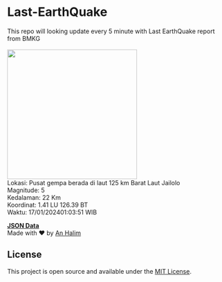 # Last-EarthQuake
This repo will looking update every 5 minute with Last EarthQuake report from BMKG
<br>
<br>
<img src="https://static.bmkg.go.id/20240117010351.mmi.jpg" width="300"/>
<br>
Lokasi: Pusat gempa berada di laut 125 km Barat Laut Jailolo <br>
Magnitude: 5 <br>
Kedalaman: 22 Km <br>
Koordinat: 1.41 LU 126.39 BT <br>
Waktu: 17/01/202401:03:51 WIB <br>

<a href="./data/data.json">**JSON Data**</a>
<br>
Made with ❤️ by <a href="https://github.com/an-halim">An Halim</a>
## License

This project is open source and available under the [MIT License](LICENSE).
